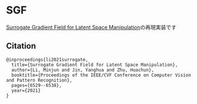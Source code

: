 # SGF
[Surrogate Gradient Field for Latent Space Manipulation](https://arxiv.org/abs/2104.09065)の再現実装です

## Citation
```
@inproceedings{li2021surrogate,
  title={Surrogate Gradient Field for Latent Space Manipulation},
  author={Li, Minjun and Jin, Yanghua and Zhu, Huachun},
  booktitle={Proceedings of the IEEE/CVF Conference on Computer Vision and Pattern Recognition},
  pages={6529--6538},
  year={2021}
}
```
